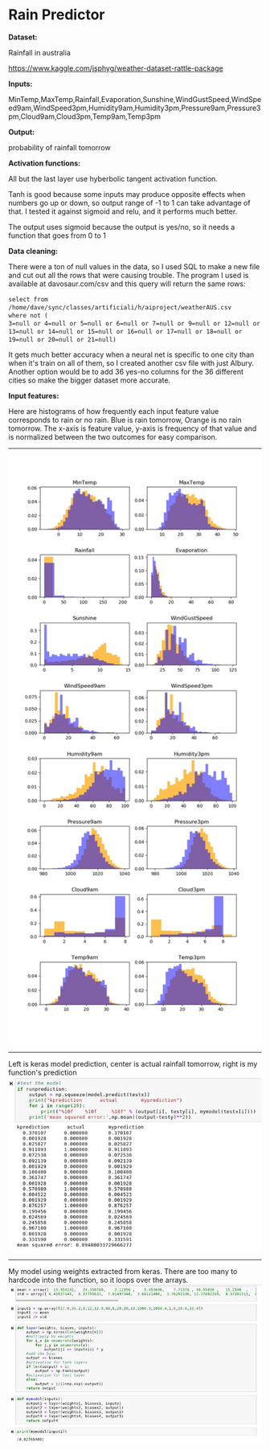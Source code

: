 # Rain Predictor

**Dataset:**

Rainfall in australia

https://www.kaggle.com/jsphyg/weather-dataset-rattle-package

**Inputs:**

MinTemp,MaxTemp,Rainfall,Evaporation,Sunshine,WindGustSpeed,WindSpeed9am,WindSpeed3pm,Humidity9am,Humidity3pm,Pressure9am,Pressure3pm,Cloud9am,Cloud3pm,Temp9am,Temp3pm

**Output:**

probability of rainfall tomorrow

**Activation functions:**

All but the last layer use hyberbolic tangent activation function.

Tanh is good because some inputs may produce opposite effects when numbers go up or down, so output range of -1 to 1 can take advantage of that. 
I tested it against sigmoid and relu, and it performs much better.

The output uses sigmoid because the output is yes/no, so it needs a function that goes from 0 to 1

**Data cleaning:**

There were a ton of null values in the data, so I used SQL to make a new file and cut out all the rows that were causing trouble. The program I used is available at davosaur.com/csv and this query will return the same rows:
```
select from /home/dave/sync/classes/artificiali/h/aiproject/weatherAUS.csv
where not (
3=null or 4=null or 5=null or 6=null or 7=null or 9=null or 12=null or 13=null or 14=null or 15=null or 16=null or 17=null or 18=null or 19=null or 20=null or 21=null)
```
It gets much better accuracy when a neural net is specific to one city than when it's train on all of them, so I created another csv file with just Albury. Another option would be to add 36 yes-no columns for the 36 different cities so make the bigger dataset more accurate.

**Input features:**

Here are histograms of how frequently each input feature value corresponds to rain or no rain. Blue is rain tomorrow, Orange is no rain tomorrow. The x-axis is feature value, y-axis is frequency of that value and is normalized between the two outcomes for easy comparison.

<hr>
<img src="plot.jpg" align="middle" width="800"/>
<hr>
Left is keras model prediction, center is actual rainfall tomorrow, right is my function's prediction
<br>
<img src="test9.jpg" align="middle"/>
<hr>
My model using weights extracted from keras. There are too many to hardcode into the function, so it loops over the arrays.
<br>
<img src="mymod.jpg" align="middle"/>
